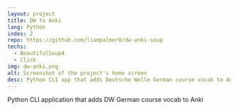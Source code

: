 ```yaml
---
layout: project
title: DW to Anki 
lang: Python
index: 2
repo: https://github.com/liampalmer0/dw-anki-soup
techs:
  - BeautifulSoup4
  - Click
img: dw-anki.png
alt: Screenshot of the project's home screen
desc: Python CLI app that adds Deutsche Welle German course vocab to Anki
---
```


Python CLI application that adds DW German course vocab to Anki
